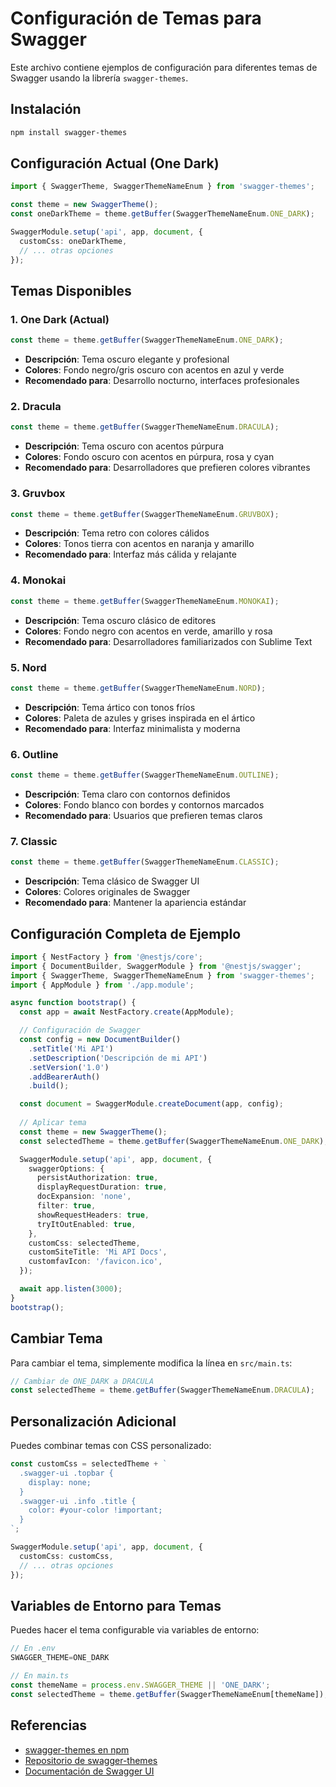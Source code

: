 # Configuración de Temas para Swagger

Este archivo contiene ejemplos de configuración para diferentes temas de Swagger usando la librería `swagger-themes`.

## Instalación

```bash
npm install swagger-themes
```

## Configuración Actual (One Dark)

```typescript
import { SwaggerTheme, SwaggerThemeNameEnum } from 'swagger-themes';

const theme = new SwaggerTheme();
const oneDarkTheme = theme.getBuffer(SwaggerThemeNameEnum.ONE_DARK);

SwaggerModule.setup('api', app, document, {
  customCss: oneDarkTheme,
  // ... otras opciones
});
```

## Temas Disponibles

### 1. One Dark (Actual)
```typescript
const theme = theme.getBuffer(SwaggerThemeNameEnum.ONE_DARK);
```
- **Descripción**: Tema oscuro elegante y profesional
- **Colores**: Fondo negro/gris oscuro con acentos en azul y verde
- **Recomendado para**: Desarrollo nocturno, interfaces profesionales

### 2. Dracula
```typescript
const theme = theme.getBuffer(SwaggerThemeNameEnum.DRACULA);
```
- **Descripción**: Tema oscuro con acentos púrpura
- **Colores**: Fondo oscuro con acentos en púrpura, rosa y cyan
- **Recomendado para**: Desarrolladores que prefieren colores vibrantes

### 3. Gruvbox
```typescript
const theme = theme.getBuffer(SwaggerThemeNameEnum.GRUVBOX);
```
- **Descripción**: Tema retro con colores cálidos
- **Colores**: Tonos tierra con acentos en naranja y amarillo
- **Recomendado para**: Interfaz más cálida y relajante

### 4. Monokai
```typescript
const theme = theme.getBuffer(SwaggerThemeNameEnum.MONOKAI);
```
- **Descripción**: Tema oscuro clásico de editores
- **Colores**: Fondo negro con acentos en verde, amarillo y rosa
- **Recomendado para**: Desarrolladores familiarizados con Sublime Text

### 5. Nord
```typescript
const theme = theme.getBuffer(SwaggerThemeNameEnum.NORD);
```
- **Descripción**: Tema ártico con tonos fríos
- **Colores**: Paleta de azules y grises inspirada en el ártico
- **Recomendado para**: Interfaz minimalista y moderna

### 6. Outline
```typescript
const theme = theme.getBuffer(SwaggerThemeNameEnum.OUTLINE);
```
- **Descripción**: Tema claro con contornos definidos
- **Colores**: Fondo blanco con bordes y contornos marcados
- **Recomendado para**: Usuarios que prefieren temas claros

### 7. Classic
```typescript
const theme = theme.getBuffer(SwaggerThemeNameEnum.CLASSIC);
```
- **Descripción**: Tema clásico de Swagger UI
- **Colores**: Colores originales de Swagger
- **Recomendado para**: Mantener la apariencia estándar

## Configuración Completa de Ejemplo

```typescript
import { NestFactory } from '@nestjs/core';
import { DocumentBuilder, SwaggerModule } from '@nestjs/swagger';
import { SwaggerTheme, SwaggerThemeNameEnum } from 'swagger-themes';
import { AppModule } from './app.module';

async function bootstrap() {
  const app = await NestFactory.create(AppModule);

  // Configuración de Swagger
  const config = new DocumentBuilder()
    .setTitle('Mi API')
    .setDescription('Descripción de mi API')
    .setVersion('1.0')
    .addBearerAuth()
    .build();

  const document = SwaggerModule.createDocument(app, config);
  
  // Aplicar tema
  const theme = new SwaggerTheme();
  const selectedTheme = theme.getBuffer(SwaggerThemeNameEnum.ONE_DARK);

  SwaggerModule.setup('api', app, document, {
    swaggerOptions: {
      persistAuthorization: true,
      displayRequestDuration: true,
      docExpansion: 'none',
      filter: true,
      showRequestHeaders: true,
      tryItOutEnabled: true,
    },
    customCss: selectedTheme,
    customSiteTitle: 'Mi API Docs',
    customfavIcon: '/favicon.ico',
  });

  await app.listen(3000);
}
bootstrap();
```

## Cambiar Tema

Para cambiar el tema, simplemente modifica la línea en `src/main.ts`:

```typescript
// Cambiar de ONE_DARK a DRACULA
const selectedTheme = theme.getBuffer(SwaggerThemeNameEnum.DRACULA);
```

## Personalización Adicional

Puedes combinar temas con CSS personalizado:

```typescript
const customCss = selectedTheme + `
  .swagger-ui .topbar {
    display: none;
  }
  .swagger-ui .info .title {
    color: #your-color !important;
  }
`;

SwaggerModule.setup('api', app, document, {
  customCss: customCss,
  // ... otras opciones
});
```

## Variables de Entorno para Temas

Puedes hacer el tema configurable via variables de entorno:

```typescript
// En .env
SWAGGER_THEME=ONE_DARK

// En main.ts
const themeName = process.env.SWAGGER_THEME || 'ONE_DARK';
const selectedTheme = theme.getBuffer(SwaggerThemeNameEnum[themeName]);
```

## Referencias

- [swagger-themes en npm](https://www.npmjs.com/package/swagger-themes)
- [Repositorio de swagger-themes](https://github.com/ostranme/swagger-themes)
- [Documentación de Swagger UI](https://swagger.io/docs/open-source-tools/swagger-ui/)
